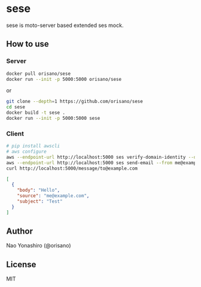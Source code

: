 # sese
sese is moto-server based extended ses mock.

## How to use
### Server
```bash
docker pull orisano/sese
docker run --init -p 5000:5000 orisano/sese
```

or
```bash
git clone --depth=1 https://github.com/orisano/sese
cd sese
docker build -t sese .
docker run --init -p 5000:5000 sese
```

### Client
```bash
# pip install awscli
# aws configure
aws --endpoint-url http://localhost:5000 ses verify-domain-identity --domain example.com
aws --endpoint-url http://localhost:5000 ses send-email --from me@example.com --to to@example.com --subject Test --text Hello
curl http://localhost:5000/message/to@example.com
```
```json
[
  {
    "body": "Hello",
    "source": "me@example.com",
    "subject": "Test"
  }
]
```

## Author
Nao Yonashiro (@orisano)

## License
MIT
